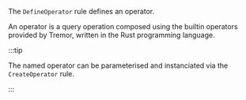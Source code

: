 The `DefineOperator` rule defines an operator.

An operator is a query operation composed using the builtin 
operators provided by Tremor, written in the Rust programming language.

:::tip

The named operator can be parameterised and instanciated via the `CreateOperator` rule.

:::
